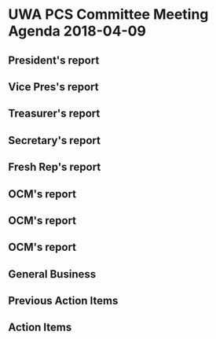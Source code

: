 # UWA PCS Committee Meeting Agenda 2018-04-09

## President's report
## Vice Pres's report
## Treasurer's report
## Secretary's report
## Fresh Rep's report
## OCM's report
## OCM's report
## OCM's report
## General Business
## Previous Action Items
## Action Items 
